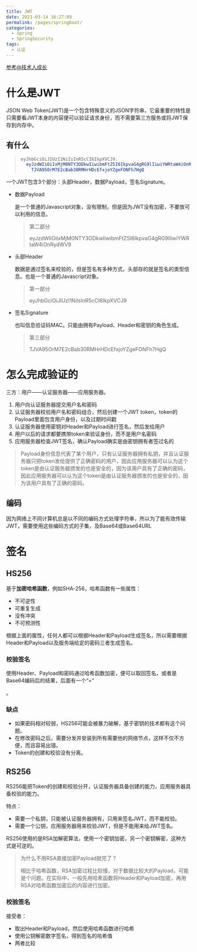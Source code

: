 ```yaml
---
title: JWT
date: 2021-03-14 16:27:09
permalink: /pages/springboot/
categories:
  - spring
  - SpringSecurity
tags:
  - 认证
---
```




[参考@技术人成长](https://zhuanlan.zhihu.com/p/70275218)



# 什么是JWT

JSON Web Token(JWT)是一个包含特殊意义的JSON字符串，它最重要的特性是只需要看JWT本身的内容便可以验证请求身份，而不需要第三方服务或将JWT保存到内存中。



## 有什么

> ```java
> eyJhbGciOiJIUzI1NiIsInR5cCI6IkpXVCJ9.
>   eyJzdWIiOiIxMjM0NTY3ODkwIiwibmFtZSI6IkpvaG4gRG9lIiwiYWRtaW4iOnRydWV9.
>     TJVA95OrM7E2cBab30RMHrHDcEfxjoYZgeFONFh7HgQ
> ```

一个JWT包含3个部分：头部Header，数据Payload，签名Signature。

- 数据Payload

  是一个普通的Javascript对象，没有限制，但是因为JWT没有加密，不要放可以利用的信息。

  > 第二部分
  >
  > eyJzdWIiOiIxMjM0NTY3ODkwIiwibmFtZSI6IkpvaG4gRG9lIiwiYWRtaW4iOnRydWV9

- 头部Header

  数据是通过签名来校验的，但是签名有多种方式，头部存的就是签名的类型信息。也是一个普通的Javascript对象。

  > 第一部分
  >
  > eyJhbGciOiJIUzI1NiIsInR5cCI6IkpXVCJ9

- 签名Signature

  也叫信息验证码MAC。只能由拥有Payload、Header和密钥的角色生成。

  > 第三部分
  >
  > TJVA95OrM7E2cBab30RMHrHDcEfxjoYZgeFONFh7HgQ



# 怎么完成验证的

三方：用户——认证服务器——应用服务器。

1. 用户向认证服务器提交用户名和密码
2. 认证服务器校验用户名和密码组合，然后创建一个JWT token，token的Payload里面包含用户身份，以及过期时间戳
3. 认证服务器使用密钥对Header和Payload进行签名，然后发给用户
4. 用户以后的请求都要携带token来验证身份，而不是用户名密码
5. 应用服务器检查JWT签名，确认Payload确实是由密钥拥有者签过名的

> Payload身份信息代表了某个用户，只有认证服务器拥有私钥，并且认证服务器只把token发给提供了正确密码的用户，因此应用服务器可以认为这个token是由认证服务器颁发的也是安全的，因为该用户具有了正确的密码，因此应用服务器可以认为这个token是由认证服务器颁发的也是安全的，因为该用户具有了正确的密码。



## 编码

因为网络上不同计算机总是以不同的编码方式处理字符串，所以为了能有效传输JWT，需要使用这些编码方式的子集，及Base64或Base64URL



# 签名

## HS256

基于**加密哈希函数**，例如SHA-256，哈希函数有一些属性：

- 不可逆性
- 可重复生成
- 没有冲突
- 不可预测性

根据上面的属性，任何人都可以根据Header和Payload生成签名，所以需要根据Header和Payload以及服务端给定的密码三者生成签名。

### 校验签名

使用Header、Payload和密码通过哈希函数加密，便可以取回签名，或者是Base64编码后的结果，后面有一个“=”

。

### 缺点

- 如果密码相对较弱，HS256可能会被暴力破解，基于密钥的技术都有这个问题。
- 在修改密码之后，需要分发并安装到所有需要他的网络节点，这样不仅不方便，而且容易出错。
- Token的创建和校验没有分离。



## RS256

RS256能把Token的创建和校验分开，认证服务器具备创建的能力，应用服务器具备校验的能力。

特点：

- 需要一个私钥，只能被认证服务器拥有，只用来签名JWT，而不能校验。
- 需要一个公钥，应用服务器用来校验JWT，但是不能用来给JWT签名。



RS256使用的是RSA加解密算法，使用一个密钥加密，另一个密钥解密，这种方式是可逆的。

> 为什么不用RSA直接加密Payload就完了？
>
> 相比于哈希函数，RSA加密过程比较慢，对于数据比较大的Payload，可能是个问题。在实际中，一般先用哈希函数将Header和Payload加密，再用RSA对哈希函数加密后的内容进行加密。



### 校验签名

接受者：

- 取出Header和Payload，然后使用哈希函数进行哈希
- 使用公钥解密数字签名，得到签名的哈希值
- 两者比较









